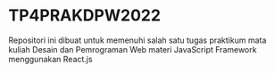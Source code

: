 # TP4PRAKDPW2022
Repositori ini dibuat untuk memenuhi salah satu tugas praktikum mata kuliah Desain dan Pemrograman Web materi JavaScript Framework menggunakan React.js
